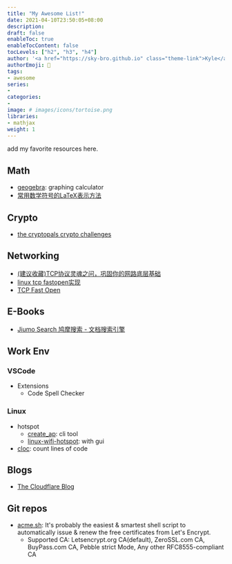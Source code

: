 ```yaml
---
title: "My Awesome List!"
date: 2021-04-10T23:50:05+08:00
description:
draft: false
enableToc: true
enableTocContent: false
tocLevels: ["h2", "h3", "h4"]
author: '<a href="https://sky-bro.github.io" class="theme-link">Kyle</a>'
authorEmoji: 🦂
tags:
- awesome
series:
-
categories:
-
image: # images/icons/tortoise.png
libraries:
- mathjax
weight: 1
---
```

add my favorite resources here.

<!--more-->

## Math

* [geogebra](https://www.geogebra.org/): graphing calculator
* [常用数学符号的LaTeX表示方法](http://www.mohu.org/info/symbols/symbols.htm)

## Crypto

* [the cryptopals crypto challenges](https://cryptopals.com/)

## Networking

* [(建议收藏)TCP协议灵魂之问，巩固你的网路底层基础](https://juejin.cn/post/6844904070889603085)
* [linux tcp fastopen实现](http://www.cnhalo.net/2016/06/13/linux-tcp-fastopen/)
* [TCP Fast Open](https://www.rfc-editor.org/rfc/pdfrfc/rfc7413.txt.pdf)

## E-Books

* [Jiumo Search 鸠摩搜索 - 文档搜索引擎](https://www.jiumodiary.com/)

## Work Env

### VSCode

* Extensions
  * Code Spell Checker

### Linux

* hotspot
  * [create_ap](https://github.com/oblique/create_ap): cli tool
  * [linux-wifi-hotspot](https://github.com/lakinduakash/linux-wifi-hotspot): with gui
* [cloc](https://github.com/AlDanial/cloc): count lines of code

## Blogs

* [The Cloudflare Blog](https://blog.cloudflare.com/)

## Git repos

* [acme.sh](https://github.com/acmesh-official/acme.sh): It's probably the easiest & smartest shell script to automatically issue & renew the free certificates from Let's Encrypt.
  * Supported CA: Letsencrypt.org CA(default), ZeroSSL.com CA, BuyPass.com CA, Pebble strict Mode, Any other RFC8555-compliant CA
